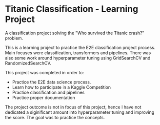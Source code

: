 # Titanic Classification - Learning Project

A classification project solving the "Who survived the Titanic crash?" problem.

This is a learning project to practice the E2E classification project process. Main focuses were classification, transformers and pipelines. There was also some work around hyperparameter tuning using GridSearchCV and RandomizedSearchCV. 

This project was completed in order to:
- Practice the E2E data science process.
- Learn how to participate in a Kaggle Competition
- Practice classification and pipelines
- Practice proper documentation

The project outcome is not in focus of this project, hence I have not dedicated a siginificant amount into hyperparameter tuning and improving the score. The goal was to practice the concepts.
